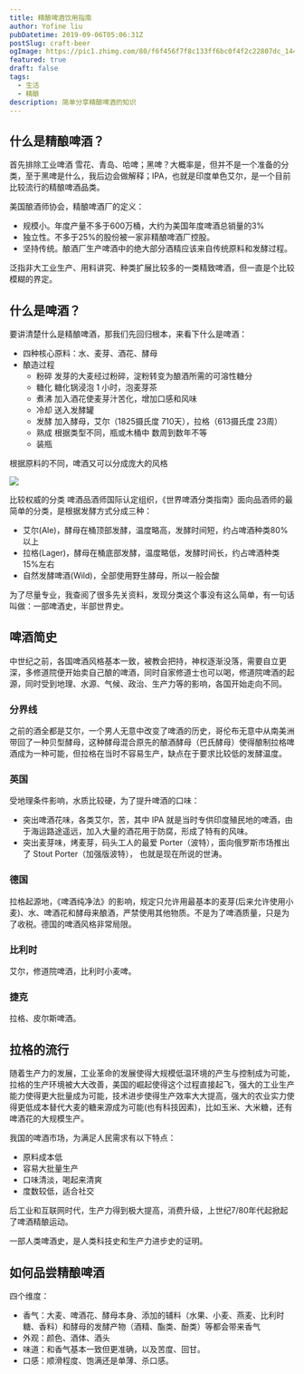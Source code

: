 ```yaml
---
title: 精酿啤酒饮用指南
author: Yofine liu
pubDatetime: 2019-09-06T05:06:31Z
postSlug: craft-beer
ogImage: https://pic1.zhimg.com/80/f6f456f7f8c133ff6bc0f4f2c22807dc_1440w.webp
featured: true
draft: false
tags:
  - 生活
  - 精酿
description: 简单分享精酿啤酒的知识
---
```


## 什么是精酿啤酒？

首先排除工业啤酒 雪花、青岛、哈啤；黑啤？大概率是，但并不是一个准备的分类，至于黑啤是什么，我后边会做解释；IPA，也就是印度单色艾尔，是一个目前比较流行的精酿啤酒品类。

美国酿酒师协会，精酿啤酒厂的定义：

- 规模小。年度产量不多于600万桶，大约为美国年度啤酒总销量的3%
- 独立性。不多于25%的股份被一家非精酿啤酒厂控股。
- 坚持传统。酿酒厂生产啤酒中的绝大部分酒精应该来自传统原料和发酵过程。

泛指非大工业生产、用料讲究、种类扩展比较多的一类精致啤酒，但一直是个比较模糊的界定。

## 什么是啤酒？

要讲清楚什么是精酿啤酒，那我们先回归根本，来看下什么是啤酒：

- 四种核心原料：水、麦芽、酒花、酵母
- 酿造过程
  - 粉碎 发芽的大麦经过粉碎，淀粉转变为酿酒所需的可溶性糖分
  - 糖化 糖化锅浸泡 1 小时，泡麦芽茶
  - 煮沸 加入酒花使麦芽汁苦化，增加口感和风味
  - 冷却 送入发酵罐
  - 发酵 加入酵母，艾尔（1825摄氏度 710天），拉格（613摄氏度 23周）
  - 熟成 根据类型不同，瓶或木桶中 数周到数年不等
  - 装瓶

根据原料的不同，啤酒又可以分成庞大的风格

![](https://pic1.zhimg.com/80/f6f456f7f8c133ff6bc0f4f2c22807dc_1440w.webp)

比较权威的分类 啤酒品酒师国际认定组织，《世界啤酒分类指南》面向品酒师的最简单的分类，是根据发酵方式分成三种：

- 艾尔(Ale)，酵母在桶顶部发酵，温度略高，发酵时间短，约占啤酒种类80%以上
- 拉格(Lager)，酵母在桶底部发酵，温度略低，发酵时间长，约占啤酒种类15%左右
- 自然发酵啤酒(Wild)，全部使用野生酵母，所以一般会酸

为了尽量专业，我查阅了很多先关资料，发现分类这个事没有这么简单，有一句话叫做：一部啤酒史，半部世界史。

## 啤酒简史

中世纪之前，各国啤酒风格基本一致，被教会把持，神权逐渐没落，需要自立更深，多修道院便开始卖自己酿的啤酒，同时自家修道士也可以喝，修道院啤酒的起源，同时受到地理、水源、气候、政治、生产力等的影响，各国开始走向不同。

### 分界线

之前的酒全都是艾尔，一个男人无意中改变了啤酒的历史，哥伦布无意中从南美洲带回了一种贝型酵母，这种酵母混合原先的酿酒酵母（巴氏酵母）使得酿制拉格啤酒成为一种可能，但拉格在当时不容易生产，缺点在于要求比较低的发酵温度。

### 英国

受地理条件影响，水质比较硬，为了提升啤酒的口味：

- 突出啤酒花味，各类艾尔，苦，其中 IPA 就是当时专供印度殖民地的啤酒，由于海运路途遥远，加入大量的酒花用于防腐，形成了特有的风味。
- 突出麦芽味，烤麦芽，码头工人的最爱 Porter（波特），面向俄罗斯市场推出了 Stout Porter（加强版波特）， 也就是现在所说的世涛。

### 德国

拉格起源地，《啤酒纯净法》的影响，规定只允许用最基本的麦芽(后来允许使用小麦)、水、啤酒花和酵母来酿酒，严禁使用其他物质。不是为了啤酒质量，只是为了收税。德国的啤酒风格非常局限。

### 比利时

艾尔，修道院啤酒，比利时小麦啤。

### 捷克

拉格、皮尔斯啤酒。

## 拉格的流行

随着生产力的发展，工业革命的发展使得大规模低温环境的产生与控制成为可能，拉格的生产环境被大大改善，美国的崛起使得这个过程直接起飞，强大的工业生产能力使得更大批量成为可能，技术进步使得生产效率大大提高，强大的农业实力使得更低成本替代大麦的糖来源成为可能(也有科技因素)，比如玉米、大米糖，还有啤酒花的大规模生产。

我国的啤酒市场，为满足人民需求有以下特点：

- 原料成本低
- 容易大批量生产
- 口味清淡，喝起来清爽
- 度数较低，适合社交

后工业和互联网时代，生产力得到极大提高，消费升级，上世纪7/80年代起掀起了啤酒精酿运动。

一部人类啤酒史，是人类科技史和生产力进步史的证明。

## 如何品尝精酿啤酒

四个维度：

- 香气：大麦、啤酒花、酵母本身、添加的辅料（水果、小麦、燕麦、比利时糖、香料）和酵母的发酵产物（酒精、酯类、酚类）等都会带来香气
- 外观：颜色、酒体、酒头
- 味道：和香气基本一致但更准确，以及苦度、回甘。
- 口感：顺滑程度、饱满还是单薄、杀口感。
